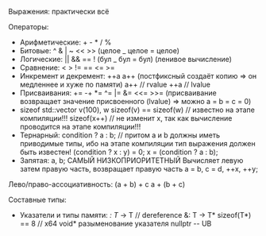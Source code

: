 Выражения: практически всё

Операторы:
 - Арифметические:  + - * / %
 - Битовые:         ^ & | ~ << >> (целое _ целое = целое)
 - Логические:      || && == ! (бул _ бул = бул) (ленивое вычисление)
 - Сравнение:       < > != == <= >=
 - Инкремент и декремент: ++a a++ (постфиксный создаёт копию => он медленнее и хуже по памяти)
 a++ // rvalue
 ++a // lvalue
 - Присваивания: += -+ *= ^= |= &= <<= >>= (присваивание возвращает значение присвоенного (lvalue) => 
 можно a = b = c = 0) 
 - sizeof
 std::vector<int> v(100), w
 sizeof(v) == sizeof(w)  // известно на этапе компиляции!!!
 sizeof(x++)             // не изменит x, так как вычисление проводится на этапе компиляции!!!
 - Тернарный: condition ? a : b; // притом a и b должны иметь приводимые типы, ибо на этапе компиляции тип выражения должен быть известен!
 (condition ? x : y) = 0;
 x = (condition ? a : b);
 - Запятая: a, b; САМЫЙ НИЗКОПРИОРИТЕТНЫЙ
 Вычисляет левую затем правую часть, возвращает правую часть
 a = b, c = d, ++x, ++y; 

Лево/право-ассоциативность: (a + b) + c
                             a + (b + c)
 

Составные типы:
 - Указатели и типы памяти:
 *: T* -> T // dereference
 &: T -> T* 
 sizeof(T*) == 8 // x64
 void*
 разыменование указателя nullptr -- UB